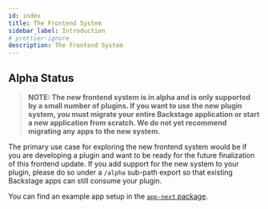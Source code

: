 ```yaml
---
id: index
title: The Frontend System
sidebar_label: Introduction
# prettier-ignore
description: The Frontend System
---
```


## Alpha Status

> **NOTE: The new frontend system is in alpha and is only supported by a small number of plugins. If you want to use the
> new plugin system, you must migrate your entire Backstage application or start a new application from scratch. We do not
> yet recommend migrating any apps to the new system.**

The primary use case for exploring the new frontend system would be if you are developing a plugin and want to be ready
for the future finalization of this frontend update. If you add support for the new system to your plugin, please do so
under a `/alpha` sub-path export so that existing Backstage apps can still consume your plugin.

You can find an example app setup in the [`app-next` package](https://github.com/backstage/backstage/tree/master/packages/app-next).
